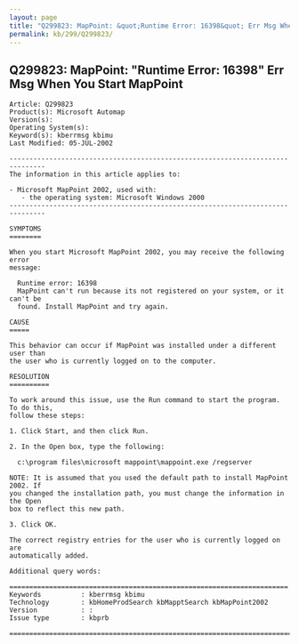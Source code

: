 ```yaml
---
layout: page
title: "Q299823: MapPoint: &quot;Runtime Error: 16398&quot; Err Msg When You Start MapPoint"
permalink: kb/299/Q299823/
---
```


## Q299823: MapPoint: &quot;Runtime Error: 16398&quot; Err Msg When You Start MapPoint

	Article: Q299823
	Product(s): Microsoft Automap
	Version(s): 
	Operating System(s): 
	Keyword(s): kberrmsg kbimu
	Last Modified: 05-JUL-2002
	
	-------------------------------------------------------------------------------
	The information in this article applies to:
	
	- Microsoft MapPoint 2002, used with:
	   - the operating system: Microsoft Windows 2000 
	-------------------------------------------------------------------------------
	
	SYMPTOMS
	========
	
	When you start Microsoft MapPoint 2002, you may receive the following error
	message:
	
	  Runtime error: 16398
	  MapPoint can't run because its not registered on your system, or it can't be
	  found. Install MapPoint and try again.
	
	CAUSE
	=====
	
	This behavior can occur if MapPoint was installed under a different user than
	the user who is currently logged on to the computer.
	
	RESOLUTION
	==========
	
	To work around this issue, use the Run command to start the program. To do this,
	follow these steps:
	
	1. Click Start, and then click Run.
	
	2. In the Open box, type the following:
	
	  c:\program files\microsoft mappoint\mappoint.exe /regserver
	
	NOTE: It is assumed that you used the default path to install MapPoint 2002. If
	you changed the installation path, you must change the information in the Open
	box to reflect this new path.
	
	3. Click OK.
	
	The correct registry entries for the user who is currently logged on are
	automatically added.
	
	Additional query words:
	
	======================================================================
	Keywords          : kberrmsg kbimu 
	Technology        : kbHomeProdSearch kbMapptSearch kbMapPoint2002
	Version           : :
	Issue type        : kbprb
	
	=============================================================================
	
